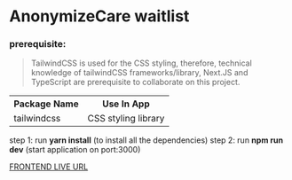 # AnonymizeCare waitlist

### <b>prerequisite</b>:

> TailwindCSS is used for the CSS styling, therefore, technical knowledge of tailwindCSS frameworks/library, Next.JS and TypeScript are prerequisite to collaborate on this project.

 <table>
    <tr>
      <th>Package Name</th>
      <th>Use In App</th>
    </tr>
    <tr>
      <td>tailwindcss</td>
      <td>CSS styling library</td>
    </tr>
  </table>

step 1:
run **yarn install** (to install all the dependencies)
step 2:
run **npm run dev** (start application on port:3000)

[FRONTEND LIVE URL](https://www.anonymizecare.com/)
